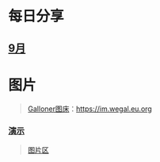 # 每日分享

## [9月](/2024/9/)

# 图片

> [Galloner图床](https://im.wegal.eu.org)：https://im.wegal.eu.org

### [演示](/2024/img/)

> [图片区](./img)
